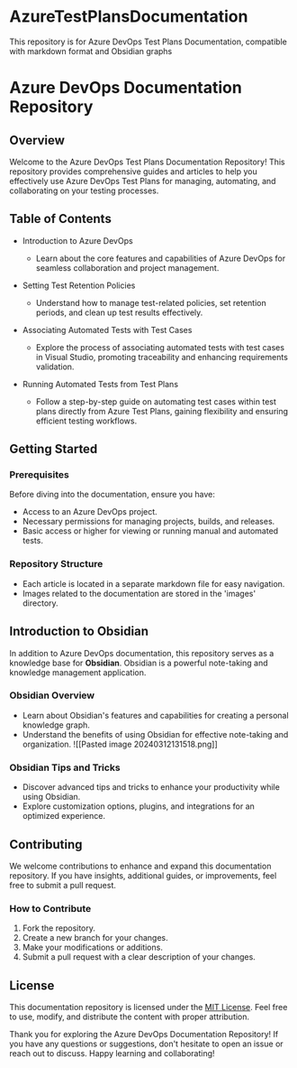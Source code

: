 # AzureTestPlansDocumentation
This repository is for Azure DevOps Test Plans Documentation, compatible with markdown format and Obsidian graphs

Azure DevOps Documentation Repository
=====================================

Overview
--------

Welcome to the Azure DevOps Test Plans Documentation Repository! This repository provides comprehensive guides and articles to help you effectively use Azure DevOps Test Plans for managing, automating, and collaborating on your testing processes.


Table of Contents
-----------------

-   Introduction to Azure DevOps

    -   Learn about the core features and capabilities of Azure DevOps for seamless collaboration and project management.
-   Setting Test Retention Policies

    -   Understand how to manage test-related policies, set retention periods, and clean up test results effectively.
-   Associating Automated Tests with Test Cases

    -   Explore the process of associating automated tests with test cases in Visual Studio, promoting traceability and enhancing requirements validation.
-   Running Automated Tests from Test Plans

    -   Follow a step-by-step guide on automating test cases within test plans directly from Azure Test Plans, gaining flexibility and ensuring efficient testing workflows.

Getting Started
---------------

### Prerequisites

Before diving into the documentation, ensure you have:

-   Access to an Azure DevOps project.
-   Necessary permissions for managing projects, builds, and releases.
-   Basic access or higher for viewing or running manual and automated tests.

### Repository Structure

-   Each article is located in a separate markdown file for easy navigation.
-   Images related to the documentation are stored in the 'images' directory.

Introduction to Obsidian
------------------------

In addition to Azure DevOps documentation, this repository serves as a knowledge base for **Obsidian**. Obsidian is a powerful note-taking and knowledge management application.

### Obsidian Overview

-   Learn about Obsidian's features and capabilities for creating a personal knowledge graph.
-   Understand the benefits of using Obsidian for effective note-taking and organization.
![[Pasted image 20240312131518.png]]
### Obsidian Tips and Tricks

-   Discover advanced tips and tricks to enhance your productivity while using Obsidian.
-   Explore customization options, plugins, and integrations for an optimized experience.

Contributing
------------

We welcome contributions to enhance and expand this documentation repository. If you have insights, additional guides, or improvements, feel free to submit a pull request.

### How to Contribute

1.  Fork the repository.
2.  Create a new branch for your changes.
3.  Make your modifications or additions.
4.  Submit a pull request with a clear description of your changes.

License
-------

This documentation repository is licensed under the [MIT License]([https://choosealicense.com/licenses/mit/](https://github.com/HDK99/AzureTestPlansDocumentation/blob/main/README.md)). Feel free to use, modify, and distribute the content with proper attribution.

Thank you for exploring the Azure DevOps Documentation Repository! If you have any questions or suggestions, don't hesitate to open an issue or reach out to discuss. Happy learning and collaborating!
